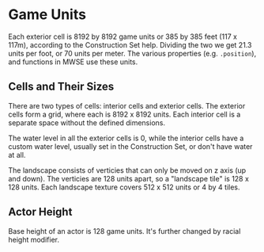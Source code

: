 # Game Units

Each exterior cell is 8192 by 8192 game units or 385 by 385 feet (117 x 117m), according to the Construction Set help. Dividing the two we get 21.3 units per foot, or 70 units per meter. The various properties (e.g. `.position`), and functions in MWSE use these units.


## Cells and Their Sizes

There are two types of cells: interior cells and exterior cells. The exterior cells form a grid, where each is 8192 x 8192 units. Each interior cell is a separate space without the defined dimensions.

The water level in all the exterior cells is 0, while the interior cells have a custom water level, usually set in the Construction Set, or don't have water at all.

The landscape consists of verticies that can only be moved on z axis (up and down). The verticies are 128 units apart, so a "landscape tile" is 128 x 128 units. Each landscape texture covers 512 x 512 units or 4 by 4 tiles.


## Actor Height

Base height of an actor is 128 game units. It's further changed by racial height modifier.
